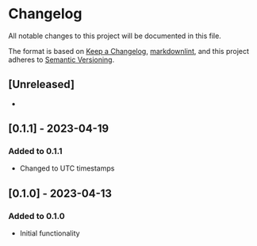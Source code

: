 # Changelog

All notable changes to this project will be documented in this file.

The format is based on [Keep a Changelog](https://keepachangelog.com/en/1.0.0/),
[markdownlint](https://dlaa.me/markdownlint/),
and this project adheres to [Semantic Versioning](https://semver.org/spec/v2.0.0.html).

## [Unreleased]

-

## [0.1.1] - 2023-04-19

### Added to 0.1.1

- Changed to UTC timestamps

## [0.1.0] - 2023-04-13

### Added to 0.1.0

- Initial functionality
